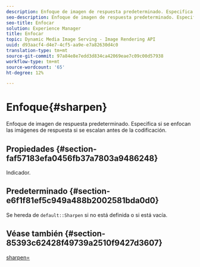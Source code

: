 ```yaml
---
description: Enfoque de imagen de respuesta predeterminado. Especifica si se enfocan las imágenes de respuesta si se escalan antes de la codificación.
seo-description: Enfoque de imagen de respuesta predeterminado. Especifica si se enfocan las imágenes de respuesta si se escalan antes de la codificación.
seo-title: Enfocar
solution: Experience Manager
title: Enfocar
topic: Dynamic Media Image Serving - Image Rendering API
uuid: d93aacf4-d4e7-4cf5-aa9e-e7a82630d4c0
translation-type: tm+mt
source-git-commit: 97a84e8e7edd3d834ca42069eae7c09c00d57938
workflow-type: tm+mt
source-wordcount: '65'
ht-degree: 12%

---
```



# Enfoque{#sharpen}

Enfoque de imagen de respuesta predeterminado. Especifica si se enfocan las imágenes de respuesta si se escalan antes de la codificación.

## Propiedades {#section-faf57183efa0456fb37a7803a9486248}

Indicador.

## Predeterminado {#section-e6f1f81ef5c949a488b2002581bda0d0}

Se hereda de `default::Sharpen` si no está definida o si está vacía.

## Véase también {#section-85393c62428f49739a2510f9427d3607}

[sharpen=](../../../../../ir-api/http-protocol/image-rendering-api-ref/c-ir-http-protocol-ref/c-ir-http-protocol-command-reference/r-ir-http-sharpen.md#reference-13034d22d176483cb99ccafc2a4f6a6e)
